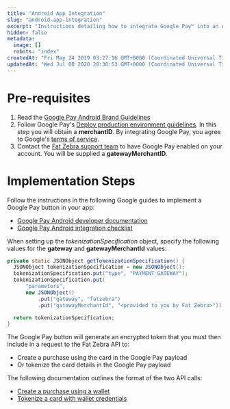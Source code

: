 ```yaml
---
title: "Android App Integration"
slug: "android-app-integration"
excerpt: "Instructions detailing how to integrate Google Pay™ into an Android App using Fat Zebra as your gateway"
hidden: false
metadata: 
  image: []
  robots: "index"
createdAt: "Fri May 24 2019 03:27:16 GMT+0000 (Coordinated Universal Time)"
updatedAt: "Wed Jul 08 2020 20:30:53 GMT+0000 (Coordinated Universal Time)"
---
```

# Pre-requisites

1. Read the [Google Pay Android Brand Guidelines](https://developers.google.com/pay/api/android/guides/brand-guidelines)
2. Follow Google Pay's [Deploy production environment guidelines](https://developers.google.com/pay/api/web/guides/test-and-deploy/deploy-production-environment). In this step you will obtain a **merchantID**. By integrating Google Pay, you agree to Google's [terms of service](https://payments.developers.google.com/terms/sellertos).
3. Contact the [Fat Zebra support team](mailto:support@fatzebra.com) to have Google Pay enabled on your account. You will be supplied a **gatewayMerchantID**. 

# Implementation Steps

Follow the instructions in the following Google guides to implement a Google Pay button in your app:

- [Google Pay Android developer documentation](https://developers.google.com/pay/api/android/)
- [Google Pay Android integration checklist](https://developers.google.com/pay/api/android/guides/test-and-deploy/integration-checklist)

When setting up the _tokenizationSpecification_ object, specify the following values for the **gateway** and **gatewayMerchantId** values:

```java
private static JSONObject getTokenizationSpecification() {
  JSONObject tokenizationSpecification = new JSONObject();
  tokenizationSpecification.put("type", "PAYMENT_GATEWAY");
  tokenizationSpecification.put(
      "parameters",
      new JSONObject()
          .put("gateway", "fatzebra")
          .put("gatewayMerchantId", "<provided to you by Fat Zebra>"));

  return tokenizationSpecification;
}
```

The Google Pay button will generate an encrypted token that you must then include in a request to the Fat Zebra API to:

- Create a purchase using the card in the Google Pay payload
- Or tokenize the card details in the Google Pay payload

The following documentation outlines the format of the two API calls:

- [Create a purchase using a wallet](ref:create-a-purchase-with-wallet)
- [Tokenize a card with wallet credentials](ref:tokenize-a-card-with-wallet-credentials)
